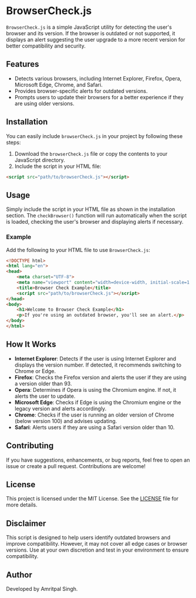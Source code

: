 # BrowserCheck.js

`BrowserCheck.js` is a simple JavaScript utility for detecting the user's browser and its version. If the browser is outdated or not supported, it displays an alert suggesting the user upgrade to a more recent version for better compatibility and security.

## Features

- Detects various browsers, including Internet Explorer, Firefox, Opera, Microsoft Edge, Chrome, and Safari.
- Provides browser-specific alerts for outdated versions.
- Prompts users to update their browsers for a better experience if they are using older versions.

## Installation

You can easily include `browserCheck.js` in your project by following these steps:

1. Download the `browserCheck.js` file or copy the contents to your JavaScript directory.
2. Include the script in your HTML file:

```html
<script src="path/to/browserCheck.js"></script>
```

## Usage

Simply include the script in your HTML file as shown in the installation section. The `checkBrowser()` function will run automatically when the script is loaded, checking the user's browser and displaying alerts if necessary.

### Example

Add the following to your HTML file to use `BrowserCheck.js`:

```html
<!DOCTYPE html>
<html lang="en">
<head>
    <meta charset="UTF-8">
    <meta name="viewport" content="width=device-width, initial-scale=1.0">
    <title>Browser Check Example</title>
    <script src="path/to/browserCheck.js"></script>
</head>
<body>
    <h1>Welcome to Browser Check Example</h1>
    <p>If you're using an outdated browser, you'll see an alert.</p>
</body>
</html>
```

## How It Works

- **Internet Explorer**: Detects if the user is using Internet Explorer and displays the version number. If detected, it recommends switching to Chrome or Edge.
- **Firefox**: Checks the Firefox version and alerts the user if they are using a version older than 93.
- **Opera**: Determines if Opera is using the Chromium engine. If not, it alerts the user to update.
- **Microsoft Edge**: Checks if Edge is using the Chromium engine or the legacy version and alerts accordingly.
- **Chrome**: Checks if the user is running an older version of Chrome (below version 100) and advises updating.
- **Safari**: Alerts users if they are using a Safari version older than 10.

## Contributing

If you have suggestions, enhancements, or bug reports, feel free to open an issue or create a pull request. Contributions are welcome!

## License

This project is licensed under the MIT License. See the [LICENSE](LICENSE) file for more details.

## Disclaimer

This script is designed to help users identify outdated browsers and improve compatibility. However, it may not cover all edge cases or browser versions. Use at your own discretion and test in your environment to ensure compatibility.

## Author

Developed by Amritpal Singh.

